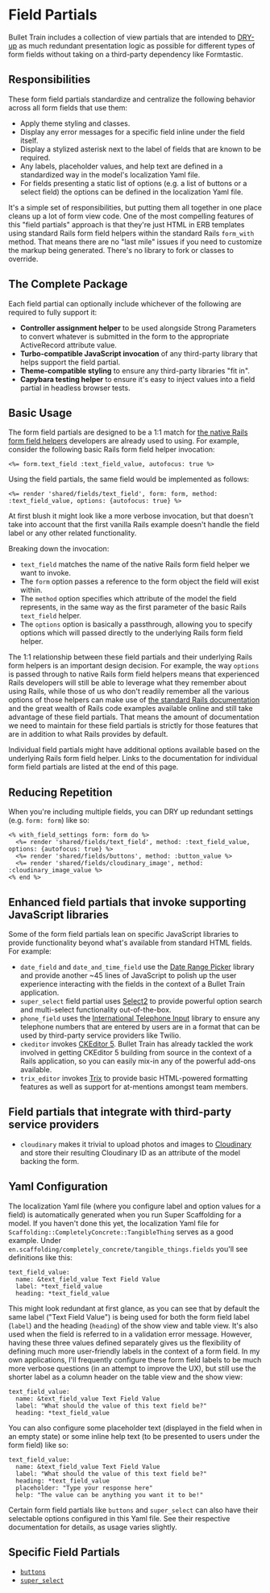 # Field Partials
Bullet Train includes a collection of view partials that are intended to [DRY-up](https://en.wikipedia.org/wiki/Don't_repeat_yourself) as much redundant presentation logic as possible for different types of form fields without taking on a third-party dependency like Formtastic.

## Responsibilities
These form field partials standardize and centralize the following behavior across all form fields that use them:

 - Apply theme styling and classes.
 - Display any error messages for a specific field inline under the field itself.
 - Display a stylized asterisk next to the label of fields that are known to be required.
 - Any labels, placeholder values, and help text are defined in a standardized way in the model's localization Yaml file.
 - For fields presenting a static list of options (e.g. a list of buttons or a select field) the options can be defined in the localization Yaml file.

It's a simple set of responsibilities, but putting them all together in one place cleans up a lot of form view code. One of the most compelling features of this "field partials" approach is that they're just HTML in ERB templates using standard Rails form field helpers within the standard Rails `form_with` method. That means there are no "last mile" issues if you need to customize the markup being generated. There's no library to fork or classes to override.

## The Complete Package
Each field partial can optionally include whichever of the following are required to fully support it:

 - **Controller assignment helper** to be used alongside Strong Parameters to convert whatever is submitted in the form to the appropriate ActiveRecord attribute value.
 - **Turbo-compatible JavaScript invocation** of any third-party library that helps support the field partial.
 - **Theme-compatible styling** to ensure any third-party libraries "fit in".
 - **Capybara testing helper** to ensure it's easy to inject values into a field partial in headless browser tests.

## Basic Usage
The form field partials are designed to be a 1:1 match for [the native Rails form field helpers](https://guides.rubyonrails.org/form_helpers.html) developers are already used to using. For example, consider the following basic Rails form field helper invocation:

```
<%= form.text_field :text_field_value, autofocus: true %>
```

Using the field partials, the same field would be implemented as follows:

```
<%= render 'shared/fields/text_field', form: form, method: :text_field_value, options: {autofocus: true} %>
```

At first blush it might look like a more verbose invocation, but that doesn't take into account that the first vanilla Rails example doesn't handle the field label or any other related functionality.

Breaking down the invocation:

 - `text_field` matches the name of the native Rails form field helper we want to invoke.
 - The `form` option passes a reference to the form object the field will exist within.
 - The `method` option specifies which attribute of the model the field represents, in the same way as the first parameter of the basic Rails `text_field` helper.
 - The `options` option is basically a passthrough, allowing you to specify options which will passed directly to the underlying Rails form field helper.

The 1:1 relationship between these field partials and their underlying Rails form helpers is an important design decision. For example, the way `options` is passed through to native Rails form field helpers means that experienced Rails developers will still be able to leverage what they remember about using Rails, while those of us who don't readily remember all the various options of those helpers can make use of [the standard Rails documentation](https://guides.rubyonrails.org/form_helpers.html) and the great wealth of Rails code examples available online and still take advantage of these field partials. That means the amount of documentation we need to maintain for these field partials is strictly for those features that are in addition to what Rails provides by default.

Individual field partials might have additional options available based on the underlying Rails form field helper. Links to the documentation for individual form field partials are listed at the end of this page.

## Reducing Repetition
When you're including multiple fields, you can DRY up redundant settings (e.g. `form: form`) like so:

```
<% with_field_settings form: form do %>
  <%= render 'shared/fields/text_field', method: :text_field_value, options: {autofocus: true} %>
  <%= render 'shared/fields/buttons', method: :button_value %>
  <%= render 'shared/fields/cloudinary_image', method: :cloudinary_image_value %>
<% end %>
```

## Enhanced field partials that invoke supporting JavaScript libraries
Some of the form field partials lean on specific JavaScript libraries to provide functionality beyond what's available from standard HTML fields. For example:

 - `date_field` and `date_and_time_field` use the [Date Range Picker](https://www.daterangepicker.com) library and provide another ~45 lines of JavaScript to polish up the user experience interacting with the fields in the context of a Bullet Train application.
 - `super_select` field partial uses [Select2](https://select2.org) to provide powerful option search and multi-select functionality out-of-the-box.
 - `phone_field` uses the [International Telephone Input](https://intl-tel-input.com) library to ensure any telephone numbers that are entered by users are in a format that can be used by third-party service providers like Twilio.
 - `ckeditor` invokes [CKEditor 5](https://ckeditor.com/ckeditor-5/). Bullet Train has already tackled the work involved in getting CKEditor 5 building from source in the context of a Rails application, so you can easily mix-in any of the powerful add-ons available.
 - `trix_editor` invokes [Trix](https://github.com/basecamp/trix) to provide basic HTML-powered formatting features as well as support for at-mentions amongst team members.

## Field partials that integrate with third-party service providers
 - `cloudinary` makes it trivial to upload photos and images to [Cloudinary](https://cloudinary.com) and store their resulting Cloudinary ID as an attribute of the model backing the form.

## Yaml Configuration
The localization Yaml file (where you configure label and option values for a field) is automatically generated when you run Super Scaffolding for a model. If you haven't done this yet, the localization Yaml file for `Scaffolding::CompletelyConcrete::TangibleThing` serves as a good example. Under `en.scaffolding/completely_concrete/tangible_things.fields` you'll see definitions like this:

<pre><code>text_field_value:
  name: &text_field_value Text Field Value
  label: *text_field_value
  heading: *text_field_value
</code></pre>

This might look redundant at first glance, as you can see that by default the same label ("Text Field Value") is being used for both the form field label (`label`) and the heading (`heading`) of the show view and table view. It's also used when the field is referred to in a validation error message. However, having these three values defined separately gives us the flexibility of defining much more user-friendly labels in the context of a form field. In my own applications, I'll frequently configure these form field labels to be much more verbose questions (in an attempt to improve the UX), but still use the shorter label as a column header on the table view and the show view:

<pre><code>text_field_value:
  name: &text_field_value Text Field Value
  label: "What should the value of this text field be?"
  heading: *text_field_value
</code></pre>

You can also configure some placeholder text (displayed in the field when in an empty state) or some inline help text (to be presented to users under the form field) like so:

<pre><code>text_field_value:
  name: &text_field_value Text Field Value
  label: "What should the value of this text field be?"
  heading: *text_field_value
  placeholder: "Type your response here"
  help: "The value can be anything you want it to be!"
</code></pre>

Certain form field partials like `buttons` and `super_select` can also have their selectable options configured in this Yaml file. See their respective documentation for details, as usage varies slightly.

## Specific Field Partials
 - [`buttons`](/docs/field-partials/buttons.md)
 - [`super_select`](/docs/field-partials/super-select.md)

